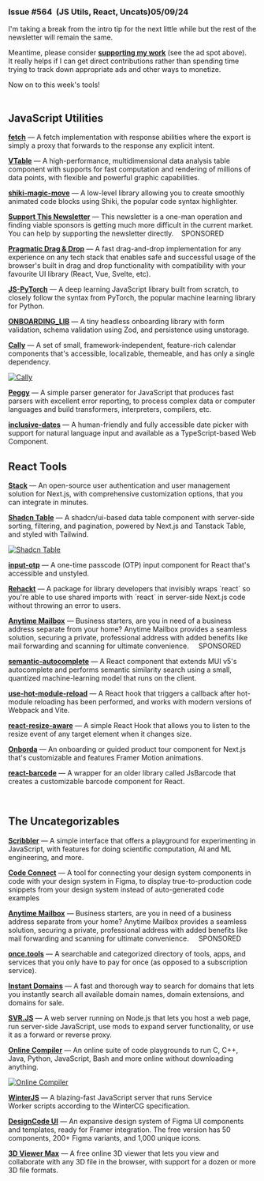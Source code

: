                 

### Issue #564  (JS Utils, React, Uncats)05/09/24

I'm taking a break from the intro tip for the next little while but the rest of the newsletter will remain the same.  
  
Meantime, please consider [**supporting my work**](https://github.com/sponsors/impressivewebs) (see the ad spot above). It really helps if I can get direct contributions rather than spending time trying to track down appropriate ads and other ways to monetize.  
  
Now on to this week's tools!  
 

JavaScript Utilities
--------------------

[**fetch**](https://github.com/WebReflection/fetch) — A fetch implementation with response abilities where the export is simply a proxy that forwards to the response any explicit intent.  
  
[**VTable**](https://github.com/VisActor/VTable) — A high-performance, multidimensional data analysis table component with supports for fast computation and rendering of millions of data points, with flexible and powerful graphic capabilities.  
  
[**shiki-magic-move**](https://github.com/shikijs/shiki-magic-move) — A low-level library allowing you to create smoothly animated code blocks using Shiki, the popular code syntax highlighter.  
  
[**Support This Newsletter**](https://paypal.me/webtoolsweekly) — This newsletter is a one-man operation and finding viable sponsors is getting much more difficult in the current market. You can help by supporting the newsletter directly.    SPONSORED   
  
[**Pragmatic Drag & Drop**](https://github.com/atlassian/pragmatic-drag-and-drop) — A fast drag-and-drop implementation for any experience on any tech stack that enables safe and successful usage of the browser's built in drag and drop functionality with compatibility with your favourite UI library (React, Vue, Svelte, etc).  
  
[**JS-PyTorch**](https://github.com/eduardoleao052/js-pytorch) — A deep learning JavaScript library built from scratch, to closely follow the syntax from PyTorch, the popular machine learning library for Python.  
  
[**ONBOARDING\_LIB**](https://github.com/useflytrap/onboarding_lib) — A tiny headless onboarding library with form validation, schema validation using Zod, and persistence using unstorage.  
  
[**Cally**](https://wicky.nillia.ms/cally/) — A set of small, framework-independent, feature-rich calendar components that's accessible, localizable, themeable, and has only a single dependency.

[![Cally](https://mcusercontent.com/ea228d7061e8bbfa8639666ad/images/508d6758-73e3-f191-7333-89202fad7340.png)](https://wicky.nillia.ms/cally/)

  
[**Peggy**](https://peggyjs.org/) — A simple parser generator for JavaScript that produces fast parsers with excellent error reporting, to process complex data or computer languages and build transformers, interpreters, compilers, etc.  
  
[**inclusive-dates**](https://fymmot.github.io/inclusive-dates/) — A human-friendly and fully accessible date picker with support for natural language input and available as a TypeScript-based Web Component.

React Tools
-----------

[**Stack**](https://stack-auth.com/) — An open-source user authentication and user management solution for Next.js, with comprehensive customization options, that you can integrate in minutes.  
  
[**Shadcn Table**](https://github.com/sadmann7/shadcn-table) — A shadcn/ui-based data table component with server-side sorting, filtering, and pagination, powered by Next.js and Tanstack Table, and styled with Tailwind.

[![Shadcn Table](https://mcusercontent.com/ea228d7061e8bbfa8639666ad/images/5310d38d-4c55-2a4f-0a5f-161eaa6ec064.png)](https://github.com/sadmann7/shadcn-table)

  
[**input-otp**](https://github.com/guilhermerodz/input-otp) — A one-time passcode (OTP) input component for React that's accessible and unstyled.  
  
[**Rehackt**](https://github.com/phryneas/rehackt) — A package for library developers that invisibly wraps \`react\` so you're able to use shared imports with \`react\` in server-side Next.js code without throwing an error to users.  
  
[**Anytime Mailbox**](https://www.clkmg.com/wellput-io/94006lvgc11in/94006-1101/Web%20Tools%20Weekly///) — Business starters, are you in need of a business address separate from your home? Anytime Mailbox provides a seamless solution, securing a private, professional address with added benefits like mail forwarding and scanning for ultimate convenience.     SPONSORED   
  
[**semantic-autocomplete**](https://github.com/Mihaiii/semantic-autocomplete) — A React component that extends MUI v5's autocomplete and performs semantic similarity search using a small, quantized machine-learning model that runs on the client.  
  
[**use-hot-module-reload**](https://github.com/rexxars/use-hot-module-reload) — A React hook that triggers a callback after hot-module reloading has been performed, and works with modern versions of Webpack and Vite.  
  
[**react-resize-aware**](https://github.com/FezVrasta/react-resize-aware) — A simple React Hook that allows you to listen to the resize event of any target element when it changes size.  
  
[**Onborda**](https://www.onborda.dev/) — An onboarding or guided product tour component for Next.js that's customizable and features Framer Motion animations.  
  
[**react-barcode**](https://github.com/kciter/react-barcode) — A wrapper for an older library called JsBarcode that creates a customizable barcode component for React.

  
 

The Uncateg­orizables
---------------------

[**Scribbler**](https://scribbler.live/) — A simple interface that offers a playground for experimenting in JavaScript, with features for doing scientific computation, AI and ML engineering, and more.  
  
[**Code Connect**](https://github.com/figma/code-connect) — A tool for connecting your design system components in code with your design system in Figma, to display true-to-production code snippets from your design system instead of auto-generated code examples  
  
[**Anytime Mailbox**](https://www.clkmg.com/wellput-io/94006lvgc11in/94006-1101/Web%20Tools%20Weekly///) — Business starters, are you in need of a business address separate from your home? Anytime Mailbox provides a seamless solution, securing a private, professional address with added benefits like mail forwarding and scanning for ultimate convenience.     SPONSORED   
  
[**once.tools**](https://once.tools/) — A searchable and categorized directory of tools, apps, and services that you only have to pay for once (as opposed to a subscription service).  
  
[**Instant Domains**](https://instantdomains.com/) — A fast and thorough way to search for domains that lets you instantly search all available domain names, domain extensions, and domains for sale.  
  
[**SVR.JS**](https://svrjs.org/) — A web server running on Node.js that lets you host a web page, run server-side JavaScript, use mods to expand server functionality, or use it as a forward or reverse proxy.  
  
[**Online Compiler**](https://codedamn.com/online-compiler) — An online suite of code playgrounds to run C, C++, Java, Python, JavaScript, Bash and more online without downloading anything.

[![Online Compiler](https://mcusercontent.com/ea228d7061e8bbfa8639666ad/images/62e8232f-028c-ab66-09b1-fc3aec89dfc3.png)](https://codedamn.com/online-compiler)

  
[**WinterJS**](https://github.com/wasmerio/winterjs) — A blazing-fast JavaScript server that runs Service Worker scripts according to the WinterCG specification.  
  
[**DesignCode UI**](https://designcodeui.com/) — An expansive design system of Figma UI components and templates, ready for Framer integration. The free version has 50 components, 200+ Figma variants, and 1,000 unique icons.  
  
[**3D Viewer Max**](https://3dviewermax.com/) — A free online 3D viewer that lets you view and collaborate with any 3D file in the browser, with support for a dozen or more 3D file formats.